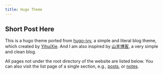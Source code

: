 ```yaml
---
title: Hugo Theme
---
```


## Short Post Here

This is a hugo theme ported from [hugo-ivy](https://github.com/yihui/hugo-ivy), a simple and literal blog theme, which created by [YihuiXie](https://yihui.org/). And I am also inspired by [山羊博客](http://blog.fungo.me/), a very simple and clean blog.

All pages not under the root directory of the website are listed below. You can also visit the list page of a single section, e.g., [posts](/hugo-theme-OneSentence/post/), or [notes](/hugo-theme-OneSentence/post/).
